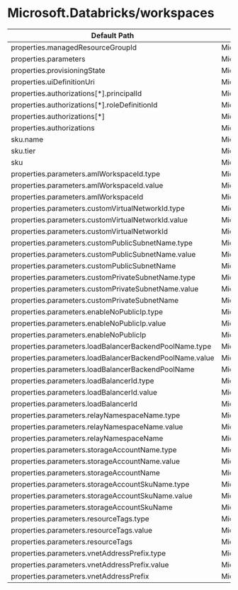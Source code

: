 # Microsoft.Databricks/workspaces

| Default Path | Alias |
|---|---|
| properties.managedResourceGroupId | Microsoft.DataBricks/workspaces/managedResourceGroupId |
| properties.parameters | Microsoft.DataBricks/workspaces/parameters |
| properties.provisioningState | Microsoft.DataBricks/workspaces/provisioningState |
| properties.uiDefinitionUri | Microsoft.DataBricks/workspaces/uiDefinitionUri |
| properties.authorizations[*].principalId | Microsoft.DataBricks/workspaces/authorizations[*].principalId |
| properties.authorizations[*].roleDefinitionId | Microsoft.DataBricks/workspaces/authorizations[*].roleDefinitionId |
| properties.authorizations[*] | Microsoft.DataBricks/workspaces/authorizations[*] |
| properties.authorizations | Microsoft.DataBricks/workspaces/authorizations |
| sku.name | Microsoft.DataBricks/workspaces/sku.name |
| sku.tier | Microsoft.DataBricks/workspaces/sku.tier |
| sku | Microsoft.DataBricks/workspaces/sku |
| properties.parameters.amlWorkspaceId.type | Microsoft.DataBricks/workspaces/parameters.amlWorkspaceId.type |
| properties.parameters.amlWorkspaceId.value | Microsoft.DataBricks/workspaces/parameters.amlWorkspaceId.value |
| properties.parameters.amlWorkspaceId | Microsoft.DataBricks/workspaces/parameters.amlWorkspaceId |
| properties.parameters.customVirtualNetworkId.type | Microsoft.DataBricks/workspaces/parameters.customVirtualNetworkId.type |
| properties.parameters.customVirtualNetworkId.value | Microsoft.DataBricks/workspaces/parameters.customVirtualNetworkId.value |
| properties.parameters.customVirtualNetworkId | Microsoft.DataBricks/workspaces/parameters.customVirtualNetworkId |
| properties.parameters.customPublicSubnetName.type | Microsoft.DataBricks/workspaces/parameters.customPublicSubnetName.type |
| properties.parameters.customPublicSubnetName.value | Microsoft.DataBricks/workspaces/parameters.customPublicSubnetName.value |
| properties.parameters.customPublicSubnetName | Microsoft.DataBricks/workspaces/parameters.customPublicSubnetName |
| properties.parameters.customPrivateSubnetName.type | Microsoft.DataBricks/workspaces/parameters.customPrivateSubnetName.type |
| properties.parameters.customPrivateSubnetName.value | Microsoft.DataBricks/workspaces/parameters.customPrivateSubnetName.value |
| properties.parameters.customPrivateSubnetName | Microsoft.DataBricks/workspaces/parameters.customPrivateSubnetName |
| properties.parameters.enableNoPublicIp.type | Microsoft.DataBricks/workspaces/parameters.enableNoPublicIp.type |
| properties.parameters.enableNoPublicIp.value | Microsoft.DataBricks/workspaces/parameters.enableNoPublicIp.value |
| properties.parameters.enableNoPublicIp | Microsoft.DataBricks/workspaces/parameters.enableNoPublicIp |
| properties.parameters.loadBalancerBackendPoolName.type | Microsoft.DataBricks/workspaces/parameters.loadBalancerBackendPoolName.type |
| properties.parameters.loadBalancerBackendPoolName.value | Microsoft.DataBricks/workspaces/parameters.loadBalancerBackendPoolName.value |
| properties.parameters.loadBalancerBackendPoolName | Microsoft.DataBricks/workspaces/parameters.loadBalancerBackendPoolName |
| properties.parameters.loadBalancerId.type | Microsoft.DataBricks/workspaces/parameters.loadBalancerId.type |
| properties.parameters.loadBalancerId.value | Microsoft.DataBricks/workspaces/parameters.loadBalancerId.value |
| properties.parameters.loadBalancerId | Microsoft.DataBricks/workspaces/parameters.loadBalancerId |
| properties.parameters.relayNamespaceName.type | Microsoft.DataBricks/workspaces/parameters.relayNamespaceName.type |
| properties.parameters.relayNamespaceName.value | Microsoft.DataBricks/workspaces/parameters.relayNamespaceName.value |
| properties.parameters.relayNamespaceName | Microsoft.DataBricks/workspaces/parameters.relayNamespaceName |
| properties.parameters.storageAccountName.type | Microsoft.DataBricks/workspaces/parameters.storageAccountName.type |
| properties.parameters.storageAccountName.value | Microsoft.DataBricks/workspaces/parameters.storageAccountName.value |
| properties.parameters.storageAccountName | Microsoft.DataBricks/workspaces/parameters.storageAccountName |
| properties.parameters.storageAccountSkuName.type | Microsoft.DataBricks/workspaces/parameters.storageAccountSkuName.type |
| properties.parameters.storageAccountSkuName.value | Microsoft.DataBricks/workspaces/parameters.storageAccountSkuName.value |
| properties.parameters.storageAccountSkuName | Microsoft.DataBricks/workspaces/parameters.storageAccountSkuName |
| properties.parameters.resourceTags.type | Microsoft.DataBricks/workspaces/parameters.resourceTags.type |
| properties.parameters.resourceTags.value | Microsoft.DataBricks/workspaces/parameters.resourceTags.value |
| properties.parameters.resourceTags | Microsoft.DataBricks/workspaces/parameters.resourceTags |
| properties.parameters.vnetAddressPrefix.type | Microsoft.DataBricks/workspaces/parameters.vnetAddressPrefix.type |
| properties.parameters.vnetAddressPrefix.value | Microsoft.DataBricks/workspaces/parameters.vnetAddressPrefix.value |
| properties.parameters.vnetAddressPrefix | Microsoft.DataBricks/workspaces/parameters.vnetAddressPrefix |

